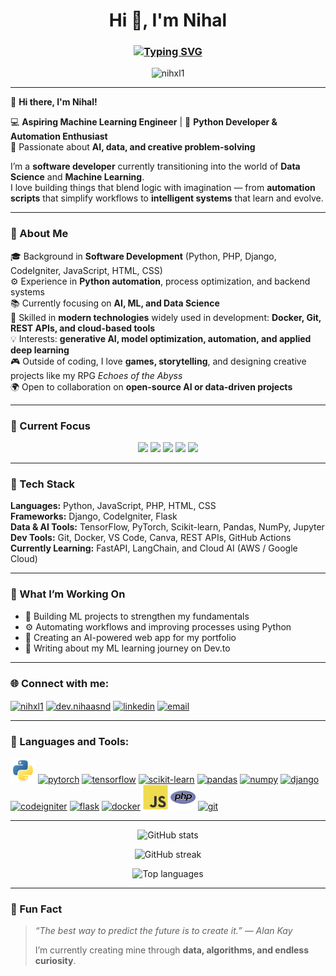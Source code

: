 <h1 align="center">Hi 👋, I'm Nihal</h1>

<h3 align="center">
  <a href="https://github.com/nihxl1">
    <img src="https://readme-typing-svg.herokuapp.com?font=Fira+Code&pause=1000&color=9A57FF&width=435&lines=Aspiring+Machine+Learning+Engineer;Python+Developer+%7C+Automation+Enthusiast;Building+my+future+with+AI+and+creativity!" alt="Typing SVG" />
  </a>
</h3>

<p align="center">
  <img src="https://komarev.com/ghpvc/?username=nihxl1&label=Profile%20views&color=0e75b6&style=flat" alt="nihxl1" />
</p>

---

🌸 **Hi there, I'm Nihal!**

💻 **Aspiring Machine Learning Engineer** | 🧠 **Python Developer & Automation Enthusiast**  
🚀 Passionate about **AI, data, and creative problem-solving**

I’m a **software developer** currently transitioning into the world of **Data Science** and **Machine Learning**.  
I love building things that blend logic with imagination — from **automation scripts** that simplify workflows to **intelligent systems** that learn and evolve.

---

### 🚀 About Me  

🎓 Background in **Software Development** (Python, PHP, Django, CodeIgniter, JavaScript, HTML, CSS)  
⚙️ Experience in **Python automation**, process optimization, and backend systems  
📚 Currently focusing on **AI, ML, and Data Science**  
🧩 Skilled in **modern technologies** widely used in development: **Docker, Git, REST APIs, and cloud-based tools**  
💡 Interests: **generative AI, model optimization, automation, and applied deep learning**  
🎮 Outside of coding, I love **games, storytelling**, and designing creative projects like my RPG *Echoes of the Abyss*  
🌍 Open to collaboration on **open-source AI or data-driven projects**

---

### 🎯 Current Focus  

<p align="center">
  <img src="https://img.shields.io/badge/Machine%20Learning-Deep%20Learning-blueviolet?style=for-the-badge" />
  <img src="https://img.shields.io/badge/Data%20Science-Exploration%20%26%20Visualization-ff69b4?style=for-the-badge" />
  <img src="https://img.shields.io/badge/Generative%20AI-Projects%20%26%20Experiments-ff8c00?style=for-the-badge" />
  <img src="https://img.shields.io/badge/Backend-Django%20%7C%20Python-green?style=for-the-badge" />
  <img src="https://img.shields.io/badge/Automation-Python%20Scripts-blue?style=for-the-badge" />
</p>

---

### 🧩 Tech Stack  

**Languages:** Python, JavaScript, PHP, HTML, CSS  
**Frameworks:** Django, CodeIgniter, Flask  
**Data & AI Tools:** TensorFlow, PyTorch, Scikit-learn, Pandas, NumPy, Jupyter  
**Dev Tools:** Git, Docker, VS Code, Canva, REST APIs, GitHub Actions  
**Currently Learning:** FastAPI, LangChain, and Cloud AI (AWS / Google Cloud)

---

### 🧠 What I’m Working On  

- 🧩 Building ML projects to strengthen my fundamentals  
- ⚙️ Automating workflows and improving processes using Python  
- 🤖 Creating an AI-powered web app for my portfolio  
- 📝 Writing about my ML learning journey on Dev.to  

---

<h3 align="left">🌐 Connect with me:</h3>
<p align="left">
<a href="https://github.com/nihxl1" target="blank"><img align="center" src="https://cdn.jsdelivr.net/npm/simple-icons@3.0.1/icons/github.svg" alt="nihxl1" height="30" width="40" /></a>
<a href="https://dev.to/dev.nihaasnd" target="blank"><img align="center" src="https://raw.githubusercontent.com/rahuldkjain/github-profile-readme-generator/master/src/images/icons/Social/devto.svg" alt="dev.nihaasnd" height="30" width="40" /></a>
<a href="https://www.linkedin.com/in/nihal-hamou-sbira-ktitu-66107027b/" target="blank"><img align="center" src="https://raw.githubusercontent.com/rahuldkjain/github-profile-readme-generator/master/src/images/icons/Social/linked-in-alt.svg" alt="linkedin" height="30" width="40" /></a>
<a href="mailto:your.email@example.com" target="blank"><img align="center" src="https://cdn.jsdelivr.net/npm/simple-icons@3.0.1/icons/gmail.svg" alt="email" height="30" width="40" /></a>
</p>

---

<h3 align="left">🧰 Languages and Tools:</h3>
<p align="left"> 
  <a href="https://www.python.org" target="_blank"><img src="https://raw.githubusercontent.com/devicons/devicon/master/icons/python/python-original.svg" alt="python" width="40" height="40"/></a> 
  <a href="https://pytorch.org/" target="_blank"><img src="https://www.vectorlogo.zone/logos/pytorch/pytorch-icon.svg" alt="pytorch" width="40" height="40"/></a> 
  <a href="https://www.tensorflow.org" target="_blank"><img src="https://www.vectorlogo.zone/logos/tensorflow/tensorflow-icon.svg" alt="tensorflow" width="40" height="40"/></a> 
  <a href="https://scikit-learn.org/" target="_blank"><img src="https://upload.wikimedia.org/wikipedia/commons/0/05/Scikit_learn_logo_small.svg" alt="scikit-learn" width="40" height="40"/></a> 
  <a href="https://pandas.pydata.org/" target="_blank"><img src="https://upload.wikimedia.org/wikipedia/commons/e/ed/Pandas_logo.svg" alt="pandas" width="40" height="40"/></a> 
  <a href="https://numpy.org/" target="_blank"><img src="https://upload.wikimedia.org/wikipedia/commons/3/31/NumPy_logo_2020.svg" alt="numpy" width="40" height="40"/></a> 
  <a href="https://www.djangoproject.com/" target="_blank"><img src="https://cdn.worldvectorlogo.com/logos/django.svg" alt="django" width="40" height="40"/></a> 
  <a href="https://codeigniter.com" target="_blank"><img src="https://cdn.worldvectorlogo.com/logos/codeigniter.svg" alt="codeigniter" width="40" height="40"/></a> 
  <a href="https://flask.palletsprojects.com/" target="_blank"><img src="https://www.vectorlogo.zone/logos/pocoo_flask/pocoo_flask-icon.svg" alt="flask" width="40" height="40"/></a>
  <a href="https://www.docker.com/" target="_blank"><img src="https://www.vectorlogo.zone/logos/docker/docker-icon.svg" alt="docker" width="40" height="40"/></a>
  <a href="https://developer.mozilla.org/en-US/docs/Web/JavaScript" target="_blank"><img src="https://raw.githubusercontent.com/devicons/devicon/master/icons/javascript/javascript-original.svg" alt="javascript" width="40" height="40"/></a> 
  <a href="https://www.php.net" target="_blank"><img src="https://raw.githubusercontent.com/devicons/devicon/master/icons/php/php-original.svg" alt="php" width="40" height="40"/></a> 
  <a href="https://git-scm.com/" target="_blank"><img src="https://www.vectorlogo.zone/logos/git-scm/git-scm-icon.svg" alt="git" width="40" height="40"/></a> 
</p>

---

<p align="center">
  <img src="https://github-readme-stats.vercel.app/api?username=nihxl1&show_icons=true&theme=tokyonight&count_private=true" alt="GitHub stats" />
</p>

<p align="center">
  <img src="https://github-readme-streak-stats.herokuapp.com?user=nihxl1&theme=tokyonight" alt="GitHub streak" />
</p>

<p align="center">
  <img src="https://github-readme-stats.vercel.app/api/top-langs/?username=nihxl1&layout=compact&theme=tokyonight" alt="Top languages" />
</p>

---

### 🧠 Fun Fact  

> *“The best way to predict the future is to create it.” — Alan Kay*  
>  
> I’m currently creating mine through **data, algorithms, and endless curiosity**.  
